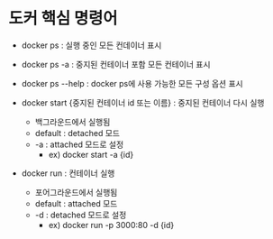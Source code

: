 # 도커 핵심 명령어

* docker ps : 실행 중인 모든 컨데이너 표시
* docker ps -a : 중지된 컨테이너 포함 모든 컨테이너 표시
* docker ps --help : docker ps에 사용 가능한 모든 구성 옵션 표시

* docker start {중지된 컨테이너 id 또는 이름} : 중지된 컨테이너 다시 실행
    * 백그라운드에서 실행됨 
    * default : detached 모드
    * -a : attached 모드로 설정
        * ex) docker start -a {id}

* docker run : 컨테이너 실행
    * 포어그라운드에서 실행됨
    * default : attached 모드
    * -d : detached 모드로 설정
        * ex) docker run -p 3000:80 -d {id}